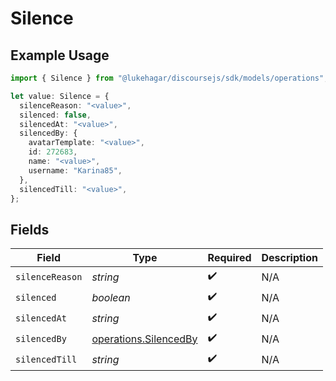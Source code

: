 # Silence

## Example Usage

```typescript
import { Silence } from "@lukehagar/discoursejs/sdk/models/operations";

let value: Silence = {
  silenceReason: "<value>",
  silenced: false,
  silencedAt: "<value>",
  silencedBy: {
    avatarTemplate: "<value>",
    id: 272683,
    name: "<value>",
    username: "Karina85",
  },
  silencedTill: "<value>",
};
```

## Fields

| Field                                                                 | Type                                                                  | Required                                                              | Description                                                           |
| --------------------------------------------------------------------- | --------------------------------------------------------------------- | --------------------------------------------------------------------- | --------------------------------------------------------------------- |
| `silenceReason`                                                       | *string*                                                              | :heavy_check_mark:                                                    | N/A                                                                   |
| `silenced`                                                            | *boolean*                                                             | :heavy_check_mark:                                                    | N/A                                                                   |
| `silencedAt`                                                          | *string*                                                              | :heavy_check_mark:                                                    | N/A                                                                   |
| `silencedBy`                                                          | [operations.SilencedBy](../../../sdk/models/operations/silencedby.md) | :heavy_check_mark:                                                    | N/A                                                                   |
| `silencedTill`                                                        | *string*                                                              | :heavy_check_mark:                                                    | N/A                                                                   |